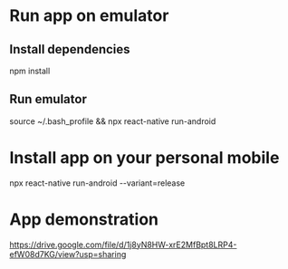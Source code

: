 # Run app on emulator

## Install dependencies

npm install

## Run emulator

source ~/.bash_profile && npx react-native run-android

# Install app on your personal mobile

npx react-native run-android --variant=release

# App demonstration

https://drive.google.com/file/d/1j8yN8HW-xrE2MfBpt8LRP4-efW08d7KG/view?usp=sharing
